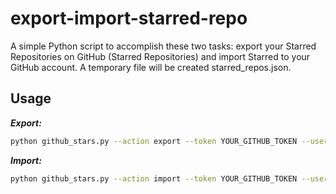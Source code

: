# export-import-starred-repo
A simple Python script to accomplish these two tasks: export your Starred Repositories on GitHub (Starred Repositories) and import Starred to your GitHub account.
A temporary file will be created starred_repos.json.

## Usage

***Export:***

```bash
python github_stars.py --action export --token YOUR_GITHUB_TOKEN --username YOUR_USERNAME
```

***Import:***

```bash
python github_stars.py --action import --token YOUR_GITHUB_TOKEN --username YOUR_USERNAME
```
